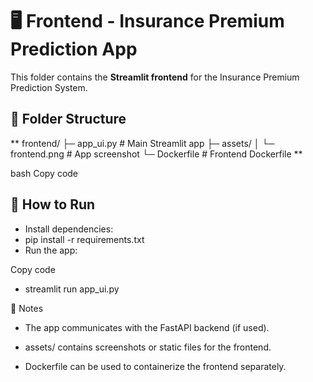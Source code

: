 # 🖥️ Frontend - Insurance Premium Prediction App

This folder contains the **Streamlit frontend** for the Insurance Premium Prediction System.

## 📂 Folder Structure
** frontend/
├─ app_ui.py # Main Streamlit app
├─ assets/
│ └─ frontend.png # App screenshot
└─ Dockerfile # Frontend Dockerfile **

bash
Copy code

## 🚀 How to Run
- Install dependencies:  
- pip install -r requirements.txt
- Run the app:

Copy code
- streamlit run app_ui.py
  
📌 Notes

- The app communicates with the FastAPI backend (if used).

- assets/ contains screenshots or static files for the frontend.

- Dockerfile can be used to containerize the frontend separately.

